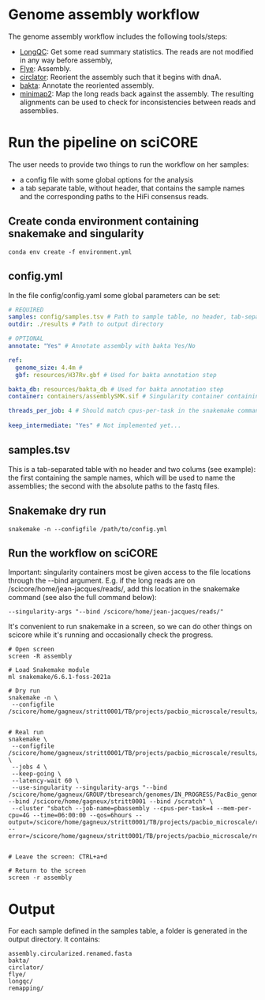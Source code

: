 # Genome assembly workflow

The genome assembly workflow includes the following tools/steps:
  - [LongQC](https://doi.org/10.1534/g3.119.400864): Get some read summary statistics. The reads are not modified in any way before assembly, 
  - [Flye](https://doi.org/10.1038/s41587-019-0072-8): Assembly.
  - [circlator](https://doi.org/10.1186/s13059-015-0849-0): Reorient the assembly such that it begins with dnaA.
  - [bakta](https://doi.org/10.1099/mgen.0.000685): Annotate the reoriented assembly.
  - [minimap2](https://doi.org/10.1093/bioinformatics/bty191): Map the long reads back against the assembly. The resulting alignments can be used to check for inconsistencies between reads and assemblies.  


# Run the pipeline on sciCORE
The user needs to provide two things to run the workflow on her samples:
- a config file with some global options for the analysis
- a tab separate table, without header, that contains the sample names and the corresponding paths to the HiFi consensus reads. 

## Create conda environment containing snakemake and singularity
```
conda env create -f environment.yml

```


## config.yml
In the file config/config.yaml some global parameters can be set:

```yaml
# REQUIRED
samples: config/samples.tsv # Path to sample table, no header, tab-separated
outdir: ./results # Path to output directory

# OPTIONAL
annotate: "Yes" # Annotate assembly with bakta Yes/No

ref:
  genome_size: 4.4m # 
  gbf: resources/H37Rv.gbf # Used for bakta annotation step

bakta_db: resources/bakta_db # Used for bakta annotation step
container: containers/assemblySMK.sif # Singularity container containing all reuquired software

threads_per_job: 4 # Should match cpus-per-task in the snakemake command
 
keep_intermediate: "Yes" # Not implemented yet...

```

## samples.tsv
This is a tab-separated table with no header and two colums (see example): the first containing the sample names, which will be used to name the assemblies; the second with the absolute paths to the fastq files. 



## Snakemake dry run

```
snakemake -n --configfile /path/to/config.yml
```

## Run the workflow on sciCORE

Important: singularity containers most be given access to the file locations through the --bind argument. E.g. if the long reads are on /scicore/home/jean-jacques/reads/, add this location in the snakemake command (see also the full command below): 

```
--singularity-args "--bind /scicore/home/jean-jacques/reads/" 
```

It's convenient to run snakemake in a screen, so we can do other things on scicore while it's running and occasionally check the progress.


```
# Open screen 
screen -R assembly

# Load Snakemake module
ml snakemake/6.6.1-foss-2021a 

# Dry run 
snakemake -n \
 --configfile /scicore/home/gagneux/stritt0001/TB/projects/pacbio_microscale/results/demo/config.yml


# Real run 
snakemake \
 --configfile /scicore/home/gagneux/stritt0001/TB/projects/pacbio_microscale/results/demo/config.yml \
 --jobs 4 \
 --keep-going \
 --latency-wait 60 \
 --use-singularity --singularity-args "--bind /scicore/home/gagneux/GROUP/tbresearch/genomes/IN_PROGRESS/PacBio_genomes/Gagneux --bind /scicore/home/gagneux/stritt0001 --bind /scratch" \
 --cluster "sbatch --job-name=pbassembly --cpus-per-task=4 --mem-per-cpu=4G --time=06:00:00 --qos=6hours --output=/scicore/home/gagneux/stritt0001/TB/projects/pacbio_microscale/results/demo/pbassembly.o%j --error=/scicore/home/gagneux/stritt0001/TB/projects/pacbio_microscale/results/demo/pbassembly.e%j"


# Leave the screen: CTRL+a+d

# Return to the screen 
screen -r assembly

```

# Output
For each sample defined in the samples table, a folder is generated in the output directory. It contains: 

```
assembly.circularized.renamed.fasta
bakta/
circlator/
flye/
longqc/
remapping/

```
